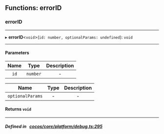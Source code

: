 ## Functions: errorID

### errorID


___
▸ **errorID**<`void`\>(`id: number, optionalParams: undefined`): `void`
___


#### Parameters

| Name | Type | Description |
| :------: | :------: | :------: |
| `id` | `number` | - |

| Name | Type | Description |
| :------: | :------: | :------: |
| `optionalParams` | - | - |


#### Returns `void` 
___


##### Defined in &nbsp;   [cocos/core/platform/debug.ts:295](https://github.com/cocos-creator/engine/blob/c7bf6b8a9/cocos/core/platform/debug.ts#L295)&nbsp;
